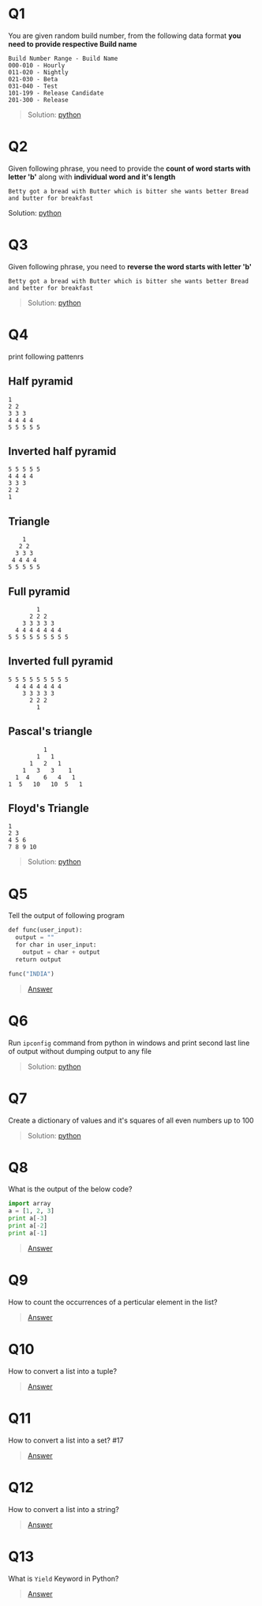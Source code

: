 # Q1
You are given  random build number, from the following data format **you need to provide respective Build name**

    Build Number Range - Build Name
	000-010 - Hourly
	011-020 - Nightly
	021-030 - Beta
	031-040 - Test
	101-199 - Release Candidate
	201-300 - Release
> Solution: [python](../solutions/python/q1-50/q1.py)

# Q2
Given following phrase, you need to provide the **count of word starts with letter 'b'** along with **individual word and it's length**
	
	Betty got a bread with Butter which is bitter she wants better Bread and butter for breakfast
Solution: [python](../solutions/python/q1-50/q2.py)

# Q3
Given following phrase, you need to **reverse the word starts with letter 'b'**
	
	Betty got a bread with Butter which is bitter she wants better Bread and better for breakfast
> Solution: [python](../solutions/python/q1-50/q3.py)

# Q4
print following pattenrs

## Half pyramid
    1
    2 2
    3 3 3
    4 4 4 4
    5 5 5 5 5
## Inverted half pyramid
    5 5 5 5 5
    4 4 4 4
    3 3 3
    2 2
    1
## Triangle
        1
       2 2
      3 3 3
     4 4 4 4
    5 5 5 5 5
## Full pyramid
            1
          2 2 2
        3 3 3 3 3
      4 4 4 4 4 4 4
    5 5 5 5 5 5 5 5 5
## Inverted full pyramid
    5 5 5 5 5 5 5 5 5
      4 4 4 4 4 4 4
        3 3 3 3 3
          2 2 2
            1
## Pascal's triangle
              1
            1   1
          1   2   1
        1   3   3    1
      1  4    6   4   1
    1  5   10   10  5   1
## Floyd's Triangle
    1
    2 3
    4 5 6
    7 8 9 10
> Solution: [python](../solutions/python/q1-50/q4.py)

# Q5
Tell the output of following program

```python
def func(user_input):
  output = ""
  for char in user_input:
    output = char + output
  return output

func("INDIA")
```
> [Answer](../answers/A1-50.md#A5)

# Q6
Run `ipconfig` command from python in windows and print second last line of output without dumping output to any file 
> Solution: [python](../solutions/python/q1-50/q6.py)

# Q7
Create a dictionary of values and it's squares of all even numbers up to 100
> Solution: [python](../solutions/python/q1-50/q7.py)

# Q8
What is the output of the below code?
```python
import array
a = [1, 2, 3]
print a[-3]
print a[-2]
print a[-1]
```
> [Answer](../answers/A1-50.md#A8)

# Q9
How to count the occurrences of a perticular element in the list?
> [Answer](../answers/A1-50.md#A9)

# Q10
How to convert a list into a tuple?
> [Answer](../answers/A1-50.md#A10)

# Q11
How to convert a list into a set? #17 
> [Answer](../answers/A1-50.md#A11)

# Q12
How to convert a list into a string?
> [Answer](../answers/A1-50.md#A12)

# Q13
What is `Yield` Keyword in Python?
> [Answer](../answers/A1-50.md#A13)
